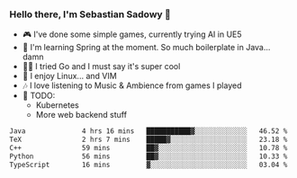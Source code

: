 ### Hello there, I'm Sebastian Sadowy 👋

 - 🎮 I've done some simple games, currently trying AI in UE5
 - 🍃 I'm learning Spring at the moment. So much boilerplate in Java... damn 
 - 🏃‍♀️ I tried Go and I must say it's super cool
 - 🐧 I enjoy Linux... and VIM
 - 🎶 I love listening to Music & Ambience from games I played
 - 🌱 TODO:
   * Kubernetes
   * More web backend stuff
<!--START_SECTION:waka-->

```txt
Java              4 hrs 16 mins   ███████████▓░░░░░░░░░░░░░   46.52 %
TeX               2 hrs 7 mins    █████▓░░░░░░░░░░░░░░░░░░░   23.18 %
C++               59 mins         ██▓░░░░░░░░░░░░░░░░░░░░░░   10.78 %
Python            56 mins         ██▓░░░░░░░░░░░░░░░░░░░░░░   10.33 %
TypeScript        16 mins         ▓░░░░░░░░░░░░░░░░░░░░░░░░   03.04 %
```

<!--END_SECTION:waka-->
